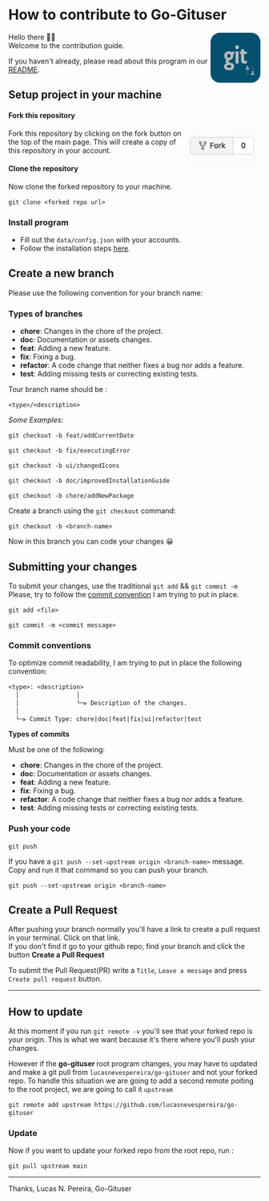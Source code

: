 # How to contribute to Go-Gituser

<img align="right" width="100" src="assets/logo.png" alt="fork this repository" />

Hello there 👋🏼 <br>
Welcome to the contribution guide.

If you haven't already, please read about this program in our [README](README.md).

## Setup project in your machine

#### Fork this repository

<img align="right" width="150" src="assets/fork.png" alt="fork repository" />

Fork this repository by clicking on the fork button on the top of the main page.
This will create a copy of this repository in your account.

#### Clone the repository

Now clone the forked repository to your machine.

```
git clone <forked repo url>
```

### Install program

- Fill out the `data/config.json` with your accounts.
- Follow the installation steps [here](MACOS_PATH.md).

## Create a new branch

Please use the following convention for your branch name:

### Types of branches

- **chore**: Changes in the chore of the project.
- **doc**: Documentation or assets changes.
- **feat**: Adding a new feature.
- **fix**: Fixing a bug.
- **refactor**: A code change that neither fixes a bug nor adds a feature.
- **test**: Adding missing tests or correcting existing tests.

Tour branch name should be :

```
<type>/<description>
```

<em> Some Examples: </em>

```
git checkout -b feat/addCurrentDate
```

```
git checkout -b fix/executingError
```

```
git checkout -b ui/changedIcons
```

```
git checkout -b doc/improvedInstallationGuide
```

```
git checkout -b chore/addNewPackage
```

Create a branch using the `git checkout` command:

```
git checkout -b <branch-name>
```

Now in this branch you can code your changes 😀

## Submitting your changes

To submit your changes, use the traditional `git add` && `git commit -m`
Please, try to follow the [commit convention](#Commit-conventions) I am trying to put in place.

```
git add <file>
```

```
git commit -m <commit message>
```

### Commit conventions

To optimize commit readability, I am trying to put in place the following convention:

```
<type>: <description>
  │                │
  │                └─⫸ Description of the changes.
  │
  └─⫸ Commit Type: chore|doc|feat|fix|ui|refactor|test
```

<b>Types of commits </b>

Must be one of the following:

- **chore**: Changes in the chore of the project.
- **doc**: Documentation or assets changes.
- **feat**: Adding a new feature.
- **fix**: Fixing a bug.
- **refactor**: A code change that neither fixes a bug nor adds a feature.
- **test**: Adding missing tests or correcting existing tests.

### Push your code

```
git push
```

If you have a `git push --set-upstream origin <branch-name>` message. Copy and run it that command so you can push your branch.

```
git push --set-upstream origin <branch-name>
```

## Create a Pull Request

After pushing your branch normally you'll have a link to create a pull request in your terminal. Click on that link. <br>
If you don't find it go to your github repo, find your branch and click the button <b>Create a Pull Request</b>

To submit the Pull Request(PR) write a `Title`, `Leave a message` and press `Create pull request` button.

<hr>

## How to update

At this moment if you run `git remote -v` you'll see that your forked repo is your origin. This is what we want because it's there where you'll push your changes.

However if the <b> go-gituser </b> root program changes, you may have to updated and make a git pull from `lucasnevespereira/go-gituser` and not your forked repo.
To handle this situation we are going to add a second remote poiting to the root project, we are going to call it `upstream`

```
git remote add upstream https://github.com/lucasnevespereira/go-gituser
```

### Update

Now if you want to update your forked repo from the root repo, run :

```
git pull upstream main
```

<hr>

Thanks,
Lucas N. Pereira, Go-Gituser
